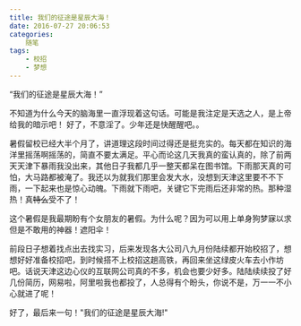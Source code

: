 ```yaml
---
title: 我们的征途是星辰大海！
date: 2016-07-27 20:06:53
categories:
	随笔
tags:
	- 校招
	- 梦想
---
```

“我们的征途是星辰大海！”
<!-- more -->
不知道为什么今天的脑海里一直浮现着这句话。可能是我注定是天选之人，是上帝给我的暗示吧！
好了，不意淫了。少年还是快醒醒吧。。

暑假留校已经大半个月了，讲道理这段时间过得还是挺充实的。每天都在知识的海洋里摇荡啊摇荡的，简直不要太满足。平心而论这几天我真的蛮认真的，除了前两天天津下暴雨我没出来，其他日子我都几乎一整天都呆在图书馆。下雨那天真的可怕，大马路都被淹了。我还以为就我们那里会发大水，没想到天津这里要不不下雨，一下起来也是惊心动魄。下雨就下雨吧，关键它下完雨后还非常的热。那种湿热！真~~特么~~受不了！

这个暑假是我最期盼有个女朋友的暑假。为什么呢？因为可以用上单身狗梦寐以求但是不敢用的神器！遮阳伞！

前段日子想着找点出去找实习，后来发现各大公司八九月份陆续都开始校招了，想想好好准备校招吧，到时候搭不上校招这趟高铁，再回来坐这绿皮火车去小作坊吧。话说天津这边心仪的互联网公司真的不多，机会也要少好多。陆陆续续投了好几份简历，网易啦，阿里啦我也都投了，人总得有个盼头，你说不是，万一一不小心就进了呢！

好了，最后来一句！"我们的征途是星辰大海!"
